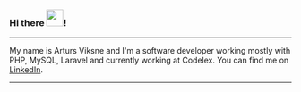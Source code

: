 ### Hi there <img src="https://raw.githubusercontent.com/MartinHeinz/MartinHeinz/master/wave.gif" width="30">!

---

My name is Arturs Viksne and I'm a software developer working mostly with PHP, MySQL, Laravel and currently working at Codelex. 
You can find me on [LinkedIn](https://www.linkedin.com/in/arturs-viksne/).

---

<!--
**artviks/artviks** is a ✨ _special_ ✨ repository because its `README.md` (this file) appears on your GitHub profile.

Here are some ideas to get you started:

- 🔭 I’m currently working on ...
- 🌱 I’m currently learning ...
- 👯 I’m looking to collaborate on ...
- 🤔 I’m looking for help with ...
- 💬 Ask me about ...
- 📫 How to reach me: ...
- 😄 Pronouns: ...
- ⚡ Fun fact: ...
-->
